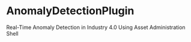 # AnomalyDetectionPlugin
Real-Time Anomaly Detection in Industry 4.0 Using Asset Administration Shell
